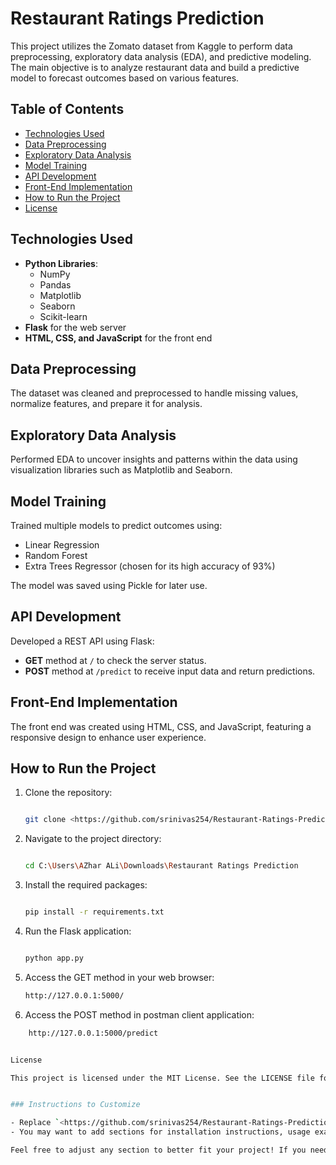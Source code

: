 # Restaurant Ratings Prediction

This project utilizes the Zomato dataset from Kaggle to perform data preprocessing, exploratory data analysis (EDA), and predictive modeling. 
The main objective is to analyze restaurant data and build a predictive model to forecast outcomes based on various features.

## Table of Contents

- [Technologies Used](#technologies-used)
- [Data Preprocessing](#data-preprocessing)
- [Exploratory Data Analysis](#exploratory-data-analysis)
- [Model Training](#model-training)
- [API Development](#api-development)
- [Front-End Implementation](#front-end-implementation)
- [How to Run the Project](#how-to-run-the-project)
- [License](#license)

## Technologies Used

- **Python Libraries**:
  - NumPy
  - Pandas
  - Matplotlib
  - Seaborn
  - Scikit-learn
- **Flask** for the web server
- **HTML, CSS, and JavaScript** for the front end

## Data Preprocessing

The dataset was cleaned and preprocessed to handle missing values, normalize features, and prepare it for analysis.

## Exploratory Data Analysis

Performed EDA to uncover insights and patterns within the data using visualization libraries such as Matplotlib and Seaborn.

## Model Training

Trained multiple models to predict outcomes using:
- Linear Regression
- Random Forest
- Extra Trees Regressor (chosen for its high accuracy of 93%)

The model was saved using Pickle for later use.

## API Development

Developed a REST API using Flask:
- **GET** method at `/` to check the server status.
- **POST** method at `/predict` to receive input data and return predictions.

## Front-End Implementation

The front end was created using HTML, CSS, and JavaScript, featuring a responsive design to enhance user experience.

## How to Run the Project

1. Clone the repository:
   ```bash
   
   git clone <https://github.com/srinivas254/Restaurant-Ratings-Prediction>

2. Navigate to the project directory:
   ```bash
   
   cd C:\Users\AZhar ALi\Downloads\Restaurant Ratings Prediction

3. Install the required packages:
   ```bash

   pip install -r requirements.txt

4. Run the Flask application:
   ```bash

   python app.py

5. Access the GET method in your web browser:
   ```bash
   http://127.0.0.1:5000/

6. Access the POST method in postman client application:
  ```bash
      http://127.0.0.1:5000/predict


License

This project is licensed under the MIT License. See the LICENSE file for more details.


### Instructions to Customize

- Replace `<https://github.com/srinivas254/Restaurant-Ratings-Prediction>` with the actual URL of your GitHub repository.
- You may want to add sections for installation instructions, usage examples, or additional details specific to your project.

Feel free to adjust any section to better fit your project! If you need more help, just let me know!
   
